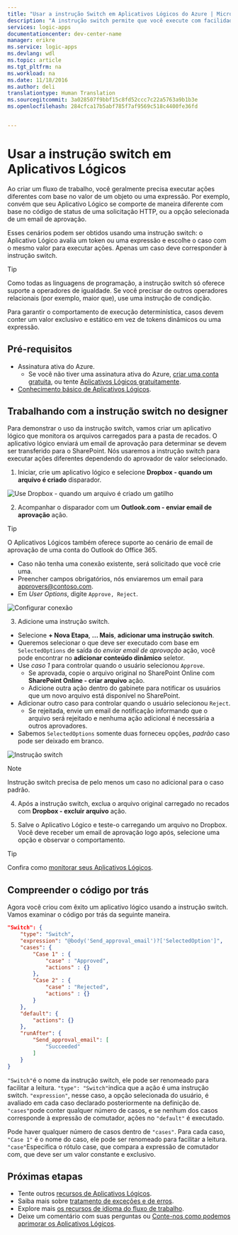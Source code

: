 ```yaml
---
title: "Usar a instrução Switch em Aplicativos Lógicos do Azure | Microsoft Docs"
description: "A instrução switch permite que você execute com facilidade ações diferentes com base no valor de uma expressão em Aplicativos Lógicos"
services: logic-apps
documentationcenter: dev-center-name
manager: erikre
ms.service: logic-apps
ms.devlang: wdl
ms.topic: article
ms.tgt_pltfrm: na
ms.workload: na
ms.date: 11/18/2016
ms.author: deli
translationtype: Human Translation
ms.sourcegitcommit: 3a028507f9bbf15c8fd52ccc7c22a5763a9b1b3e
ms.openlocfilehash: 284cfca17b5abf785f7af9569c518c4400fe36fd


---
```

# <a name="use-switch-statement-in-logic-apps"></a>Usar a instrução switch em Aplicativos Lógicos
Ao criar um fluxo de trabalho, você geralmente precisa executar ações diferentes com base no valor de um objeto ou uma expressão. Por exemplo, convém que seu Aplicativo Lógico se comporte de maneira diferente com base no código de status de uma solicitação HTTP, ou a opção selecionada de um email de aprovação.

Esses cenários podem ser obtidos usando uma instrução switch: o Aplicativo Lógico avalia um token ou uma expressão e escolhe o caso com o mesmo valor para executar ações. Apenas um caso deve corresponder à instrução switch.

 > [!TIP]
 > Como todas as linguagens de programação, a instrução switch só oferece suporte a operadores de igualdade. Se você precisar de outros operadores relacionais (por exemplo, maior que), use uma instrução de condição.
 >
 > Para garantir o comportamento de execução determinística, casos devem conter um valor exclusivo e estático em vez de tokens dinâmicos ou uma expressão.

## <a name="prerequisites"></a>Pré-requisitos

- Assinatura ativa do Azure.
    - Se você não tiver uma assinatura ativa do Azure, [criar uma conta gratuita](https://azure.microsoft.com/free/), ou tente [Aplicativos Lógicos gratuitamente](https://tryappservice.azure.com/).
- [Conhecimento básico de Aplicativos Lógicos](logic-apps-what-are-logic-apps.md).

## <a name="working-with-switch-statement-in-designer"></a>Trabalhando com a instrução switch no designer
Para demonstrar o uso da instrução switch, vamos criar um aplicativo lógico que monitora os arquivos carregados para a pasta de recados. O aplicativo lógico enviará um email de aprovação para determinar se devem ser transferido para o SharePoint. Nós usaremos a instrução switch para executar ações diferentes dependendo do aprovador de valor selecionado.

1. Iniciar, crie um aplicativo lógico e selecione **Dropbox - quando um arquivo é criado** disparador.

 ![Use Dropbox - quando um arquivo é criado um gatilho](./media/logic-apps-switch-case/dropbox-trigger.jpg)

2. Acompanhar o disparador com um **Outlook.com - enviar email de aprovação** ação.

 > [!TIP]
 > O Aplicativos Lógicos também oferece suporte ao cenário de email de aprovação de uma conta do Outlook do Office 365.

 - Caso não tenha uma conexão existente, será solicitado que você crie uma.
 - Preencher campos obrigatórios, nós enviaremos um email para approvers@contoso.com.
 - Em *User Options*, digite `Approve, Reject`.

 ![Configurar conexão](./media/logic-apps-switch-case/send-approval-email-action.jpg)

3. Adicione uma instrução switch.
 - Selecione **+ Nova Etapa**, **... Mais**, **adicionar uma instrução switch**.
 - Queremos selecionar o que deve ser executado com base em `SelectedOptions` de saída do *enviar email de aprovação* ação, você pode encontrar no **adicionar conteúdo dinâmico** seletor.
 - Use *caso 1* para controlar quando o usuário selecionou `Approve`.
    - Se aprovada, copie o arquivo original no SharePoint Online com **SharePoint Online - criar arquivo** ação.
    - Adicione outra ação dentro do gabinete para notificar os usuários que um novo arquivo está disponível no SharePoint.
 - Adicionar outro caso para controlar quando o usuário selecionou `Reject`.
    - Se rejeitada, envie um email de notificação informando que o arquivo será rejeitado e nenhuma ação adicional é necessária a outros aprovadores.
 - Sabemos `SelectedOptions` somente duas forneceu opções, *padrão* caso pode ser deixado em branco.

 ![Instrução switch](./media/logic-apps-switch-case/switch.jpg)

 > [!NOTE]
 > Instrução switch precisa de pelo menos um caso no adicional para o caso padrão.

4. Após a instrução switch, exclua o arquivo original carregado no recados com **Dropbox - excluir arquivo** ação.

5. Salve o Aplicativo Lógico e teste-o carregando um arquivo no Dropbox. Você deve receber um email de aprovação logo após, selecione uma opção e observar o comportamento.
 > [!TIP]
 > Confira como [monitorar seus Aplicativos Lógicos](logic-apps-monitor-your-logic-apps.md).

## <a name="understanding-code-behind"></a>Compreender o código por trás
Agora você criou com êxito um aplicativo lógico usando a instrução switch. Vamos examinar o código por trás da seguinte maneira.

```json
"Switch": {
    "type": "Switch",
    "expression": "@body('Send_approval_email')?['SelectedOption']",
    "cases": {
        "Case 1" : {
            "case" : "Approved",
            "actions" : {}
        },
        "Case 2" : {
            "case" : "Rejected",
            "actions" : {}
        }
    },
    "default": {
        "actions": {}
    },
    "runAfter": {
        "Send_approval_email": [
            "Succeeded"
        ]
    }
}
```

`"Switch"`é o nome da instrução switch, ele pode ser renomeado para facilitar a leitura. `"type": "Switch"`indica que a ação é uma instrução switch. `"expression"`, nesse caso, a opção selecionada do usuário, é avaliado em cada caso declarado posteriormente na definição de. `"cases"`pode conter qualquer número de casos, e se nenhum dos casos corresponde à expressão de comutador, ações no `"default"` é executado.

Pode haver qualquer número de casos dentro de `"cases"`. Para cada caso, `"Case 1"` é o nome do caso, ele pode ser renomeado para facilitar a leitura. `"case"`Especifica o rótulo case, que compara a expressão de comutador com, que deve ser um valor constante e exclusivo.  

## <a name="next-steps"></a>Próximas etapas
- Tente outros [recursos de Aplicativos Lógicos](logic-apps-use-logic-app-features.md).
- Saiba mais sobre [tratamento de exceções e de erros](logic-apps-exception-handling.md).
- Explore mais [os recursos de idioma do fluxo de trabalho](logic-apps-author-definitions.md).
- Deixe um comentário com suas perguntas ou [Conte-nos como podemos aprimorar os Aplicativos Lógicos](https://feedback.azure.com/forums/287593-logic-apps).


<!--HONumber=Feb17_HO2-->


